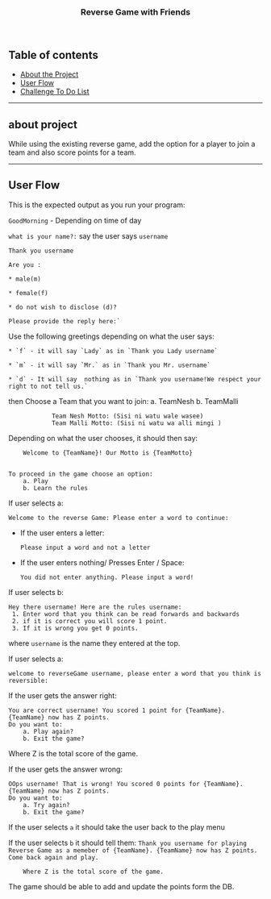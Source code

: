 <p align="center">
  <h3 align="center">Reverse Game with Friends</h3>

</p>

<br>

## Table of contents
- [About the Project](#about-project)
- [User Flow](#)
- [Challenge To Do List](#)


<hr>

## about project

While using the existing reverse game, add the option for a player to join a team and also score points for a team.
<hr>

## User Flow

This is the expected output as you run your program:

`GoodMorning` - Depending on time of day

`what is your name?:` say the user says `username`

`Thank you username`

`Are you :`

    * male(m)

    * female(f)

    * do not wish to disclose (d)?

    Please provide the reply here:`

Use the following greetings depending on what the user says:

    * `f` - it will say `Lady` as in `Thank you Lady username`

    * `m` - it will say `Mr.` as in `Thank you Mr. username`

    * `d` - It will say  nothing as in `Thank you username!We respect your right to not tell us.`

then
    Choose a Team that you want to join:
            a. TeamNesh
            b. TeamMalli

                Team Nesh Motto: (Sisi ni watu wale wasee)
                Team Malli Motto: (Sisi ni watu wa alli mingi )

Depending on what the user chooses, it should then say:

        Welcome to {TeamName}! Our Motto is {TeamMotto}


    To proceed in the game choose an option:
        a. Play
        b. Learn the rules

If user selects a:

 `Welcome to the reverse Game:
 Please enter a word to continue:`

-  If the user enters a letter:

    `Please input a word and not a letter`

-  If the user enters nothing/ Presses Enter / Space:

    `You did not enter anything. Please input a word!`


If user selects b:

    Hey there username! Here are the rules username:
     1. Enter word that you think can be read forwards and backwards
     2. if it is correct you will score 1 point.
     3. If it is wrong you get 0 points.

where `username` is the name they entered at the top.

If user selects a:

    welcome to reverseGame username, please enter a word that you think is reversible:

If the user gets the answer right:

    You are correct username! You scored 1 point for {TeamName}. {TeamName} now has Z points.
    Do you want to:
        a. Play again?
        b. Exit the game?

Where Z is the total score of the game.

If the user gets the answer wrong:

    OOps username! That is wrong! You scored 0 points for {TeamName}. {TeamName} now has Z points.
    Do you want to:
        a. Try again?
        b. Exit the game?

If the user selects `a` it should take the user back to the play menu


If the user selects `b` it should tell them:
    `Thank you username for playing Reverse Game as a memeber of {TeamName}.
        {TeamName} now has Z points.
    Come back again and play.`

        Where Z is the total score of the game.

The game should be able to add and update the points form the DB.

